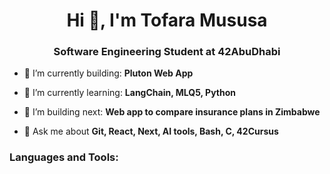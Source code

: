 <h1 align="center">Hi 👋, I'm Tofara Mususa</h1>
<h3 align="center">Software Engineering Student at 42AbuDhabi</h3>

- 🎥 I’m currently building: **Pluton Web App**

- 🌱 I’m currently learning: **LangChain, MLQ5, Python**

- 🎥 I’m building next: **Web app to compare insurance plans in Zimbabwe**

- 💬 Ask me about **Git, React, Next, AI tools, Bash, C, 42Cursus**

<p align="left">
</p>

<h3 align="left">Languages and Tools:</h3>
